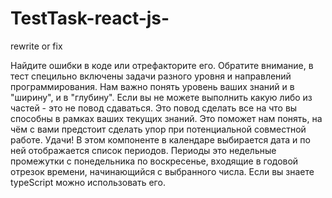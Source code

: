 # TestTask-react-js-
rewrite or fix

Найдите ошибки в коде или отрефакторите его. Обратите внимание, в тест специльно включены задачи разного уровня и направлений программирования. Нам важно понять уровень ваших знаний и в "ширину", и в "глубину". Если вы не можете выполнить какую либо из частей - это не повод сдаваться. Это повод сделать все на что вы способны в рамках ваших текущих знаний. Это поможет нам понять, на чём с вами предстоит сделать упор при потенциальной совместной работе. Удачи!
В этом компоненте в календаре выбирается дата и по ней отображается список периодов. Периоды это недельные промежутки с понедельника по воскресенье, входящие в годовой отрезок времени, начинающийся с выбранного числа.
Если вы знаете typeScript можно использовать его.

